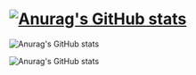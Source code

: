 # [![Anurag's GitHub stats](https://github-readme-stats.vercel.app/api?username=oceanseemona)](https://github.com/anuraghazra/github-readme-stats)

![Anurag's GitHub stats](https://github-readme-stats.vercel.app/api?username=oceanseemona&count_private=true)

![Anurag's GitHub stats](https://github-readme-stats.vercel.app/api?username=oceanseemona&show_icons=true)
